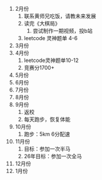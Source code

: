 1. 2月份
	1. 联系黄师兄吃饭，请教未来发展
	2. 读完《大棋局》
		1. 尝试制作一期视频，投b站
	3. leetcode 灵神题单 4-6
2. 3月份
3. 4月份
	1. leetcode灵神题单10-12
	2. 竞赛分1700+
4. 5月份
5. 6月份
6. 7月份
7. 8月份
8. 9月份
	1. 返校
	2. 每天跑步，恢复体能
9. 10月份
	1. 跑步：5km 6分配速
10. 11月份
	1. 目标：参加一次半马
	2. 26年目标：参加一次全马
11. 12月份
12. 1月份



